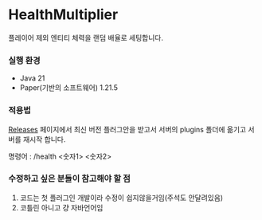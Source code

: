 # HealthMultiplier
플레이어 제외 엔티티 체력을 랜덤 배율로 세팅합니다.

### 실행 환경

* Java 21
* Paper(기반의 소프트웨어) 1.21.5

### 적용법

[Releases](https://github.com/1cowoo/HealthMultiplier/releases) 페이지에서 최신 버전 플러그안을 받고서 서버의 plugins 폴더에 옮기고 서버를 재시작 합니다.

명령어 : /health <숫자1> <숫자2>

### 수정하고 싶은 분들이 참고해야 할 점
1. 코드는 첫 플러그인 개발이라 수정이 쉽지않을거임(주석도 안달려있음)
2. 코틀린 아니고 걍 자바언어임
